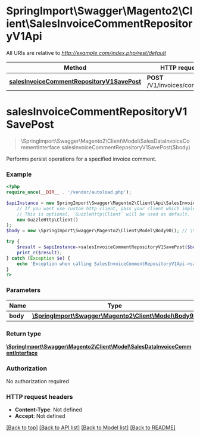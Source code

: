 # SpringImport\Swagger\Magento2\Client\SalesInvoiceCommentRepositoryV1Api

All URIs are relative to *http://example.com/index.php/rest/default*

Method | HTTP request | Description
------------- | ------------- | -------------
[**salesInvoiceCommentRepositoryV1SavePost**](SalesInvoiceCommentRepositoryV1Api.md#salesInvoiceCommentRepositoryV1SavePost) | **POST** /V1/invoices/comments | 


# **salesInvoiceCommentRepositoryV1SavePost**
> \SpringImport\Swagger\Magento2\Client\Model\SalesDataInvoiceCommentInterface salesInvoiceCommentRepositoryV1SavePost($body)



Performs persist operations for a specified invoice comment.

### Example
```php
<?php
require_once(__DIR__ . '/vendor/autoload.php');

$apiInstance = new SpringImport\Swagger\Magento2\Client\Api\SalesInvoiceCommentRepositoryV1Api(
    // If you want use custom http client, pass your client which implements `GuzzleHttp\ClientInterface`.
    // This is optional, `GuzzleHttp\Client` will be used as default.
    new GuzzleHttp\Client()
);
$body = new \SpringImport\Swagger\Magento2\Client\Model\Body90(); // \SpringImport\Swagger\Magento2\Client\Model\Body90 | 

try {
    $result = $apiInstance->salesInvoiceCommentRepositoryV1SavePost($body);
    print_r($result);
} catch (Exception $e) {
    echo 'Exception when calling SalesInvoiceCommentRepositoryV1Api->salesInvoiceCommentRepositoryV1SavePost: ', $e->getMessage(), PHP_EOL;
}
?>
```

### Parameters

Name | Type | Description  | Notes
------------- | ------------- | ------------- | -------------
 **body** | [**\SpringImport\Swagger\Magento2\Client\Model\Body90**](../Model/Body90.md)|  | [optional]

### Return type

[**\SpringImport\Swagger\Magento2\Client\Model\SalesDataInvoiceCommentInterface**](../Model/SalesDataInvoiceCommentInterface.md)

### Authorization

No authorization required

### HTTP request headers

 - **Content-Type**: Not defined
 - **Accept**: Not defined

[[Back to top]](#) [[Back to API list]](../../README.md#documentation-for-api-endpoints) [[Back to Model list]](../../README.md#documentation-for-models) [[Back to README]](../../README.md)

